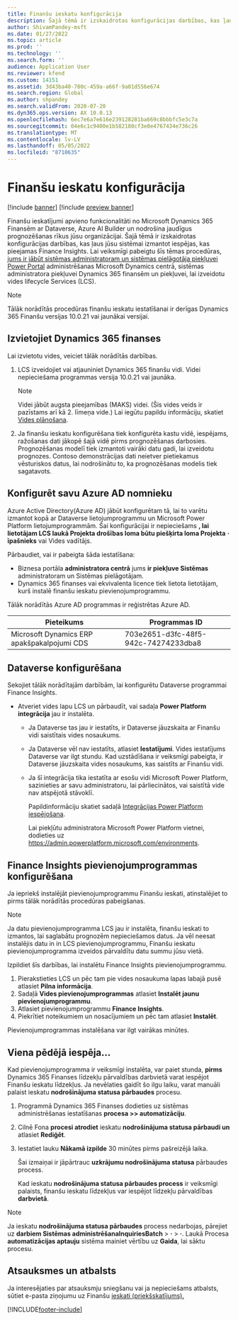 ```yaml
---
title: Finanšu ieskatu konfigurācija
description: Šajā tēmā ir izskaidrotas konfigurācijas darbības, kas ļaus jūsu sistēmai izmantot iespējas, kas pieejamas Finance Insights.
author: ShivamPandey-msft
ms.date: 01/27/2022
ms.topic: article
ms.prod: ''
ms.technology: ''
ms.search.form: ''
audience: Application User
ms.reviewer: kfend
ms.custom: 14151
ms.assetid: 3d43ba40-780c-459a-a66f-9a01d556e674
ms.search.region: Global
ms.author: shpandey
ms.search.validFrom: 2020-07-20
ms.dyn365.ops.version: AX 10.0.13
ms.openlocfilehash: 6ec7e6a7e616e239128281ba669c8bbbfc5e3c7a
ms.sourcegitcommit: 04e6c1c9400e1b582180cf3e0e4767434e736c26
ms.translationtype: MT
ms.contentlocale: lv-LV
ms.lasthandoff: 05/05/2022
ms.locfileid: "8710635"
---
```

# <a name="configuration-for-finance-insights"></a>Finanšu ieskatu konfigurācija

[!include [banner](../includes/banner.md)]
[!include [preview banner](../includes/preview-banner.md)]

Finanšu ieskatījumi apvieno funkcionalitāti no Microsoft Dynamics 365 Finansēm ar Dataverse, Azure AI Builder un nodrošina jaudīgus prognozēšanas rīkus jūsu organizācijai. Šajā tēmā ir izskaidrotas konfigurācijas darbības, kas ļaus jūsu sistēmai izmantot iespējas, kas pieejamas Finance Insights. Lai veiksmīgi pabeigtu šīs tēmas procedūras, [jums ir jābūt sistēmas administratoram un sistēmas pielāgotāja piekļuvei Power Portal](https://admin.powerplatform.microsoft.com/) administrēšanas Microsoft Dynamics centrā, sistēmas administratora piekļuvei Dynamics 365 finansēm un piekļuvei, lai izveidotu vides lifecycle Services (LCS).

> [!NOTE]
> Tālāk norādītās procedūras finanšu ieskatu iestatīšanai ir derīgas Dynamics 365 Finanšu versijas 10.0.21 vai jaunākai versijai.

## <a name="deploy-dynamics-365-finance"></a>Izvietojiet Dynamics 365 finanses

Lai izvietotu vides, veiciet tālāk norādītās darbības.

1. LCS izveidojiet vai atjauniniet Dynamics 365 finanšu vidi. Videi nepieciešama programmas versija 10.0.21 vai jaunāka.

    > [!NOTE]
    > Videi jābūt augsta pieejamības (MAKS) videi. (Šis vides veids ir pazīstams arī kā 2. līmeņa vide.) Lai iegūtu papildu informāciju, skatiet [Vides plānošana](../../fin-ops-core/fin-ops/imp-lifecycle/environment-planning.md).

2. Ja finanšu ieskatu konfigurēšana tiek konfigurēta kastu vidē, iespējams, ražošanas dati jākopē šajā vidē pirms prognozēšanas darbosies. Prognozēšanas modelī tiek izmantoti vairāki datu gadi, lai izveidotu prognozes. Contoso demonstrācijas dati neietver pietiekamus vēsturiskos datus, lai nodrošinātu to, ka prognozēšanas modelis tiek sagatavots. 

## <a name="configure-your-azure-ad-tenant"></a>Konfigurēt savu Azure AD nomnieku

Azure Active Directory(Azure AD) jābūt konfigurētam tā, lai to varētu izmantot kopā ar Dataverse lietojumprogrammu un Microsoft Power Platform lietojumprogrammām. Šai konfigurācijai ir nepieciešams **, lai lietotājam LCS laukā Projekta drošības loma būtu piešķirta loma Projekta** **·** **īpašnieks** vai Vides vadītājs.

Pārbaudiet, vai ir pabeigta šāda iestatīšana:

- Biznesa portāla **administratora centrā** jums **ir piekļuve Sistēmas** administratoram un Sistēmas pielāgotājam.
- Dynamics 365 finanses vai ekvivalenta licence tiek lietota lietotājam, kurš instalē finanšu ieskatu pievienojumprogrammu.

Tālāk norādītās Azure AD programmas ir reģistrētas Azure AD.

|  Pieteikums                             | Programmas ID                               |
|------------------------------------------|--------------------------------------|
| Microsoft Dynamics ERP apakšpakalpojumi CDS | 703e2651-d3fc-48f5-942c-74274233dba8 |
    
## <a name="configure-dataverse"></a>Dataverse konfigurēšana

Sekojiet tālāk norādītajām darbībām, lai konfigurētu Dataverse programmai Finance Insights.

- Atveriet vides lapu LCS un pārbaudīt, vai sadaļa **Power Platform integrācija** jau ir instalēta.

    - Ja Dataverse tas jau ir iestatīts, ir Dataverse jāuzskaita ar Finanšu vidi saistītais vides nosaukums.
    - Ja Dataverse vēl nav iestatīts, atlasiet **Iestatījumi**. Vides iestatījums Dataverse var ilgt stundu. Kad uzstādīšana ir veiksmīgi pabeigta, ir Dataverse jāuzskaita vides nosaukums, kas saistīts ar Finanšu vidi.
    - Ja šī integrācija tika iestatīta ar esošu vidi Microsoft Power Platform, sazinieties ar savu administratoru, lai pārliecinātos, vai saistītā vide nav atspējotā stāvoklī.

        Papildinformāciju skatiet sadaļā [Integrācijas Power Platform iespējošana](../../fin-ops-core/dev-itpro/power-platform/enable-power-platform-integration.md). 

        Lai piekļūtu administratora Microsoft Power Platform vietnei, dodieties uz <https://admin.powerplatform.microsoft.com/environments>.

## <a name="configure-the-finance-insights-add-in"></a>Finance Insights pievienojumprogrammas konfigurēšana

Ja iepriekš instalējāt pievienojumprogrammu Finanšu ieskati, atinstalējiet to pirms tālāk norādītās procedūras pabeigšanas.

> [!NOTE]
> Ja datu pievienojumprogramma LCS jau ir instalēta, finanšu ieskati to izmantos, lai saglabātu prognozēm nepieciešamos datus. Ja vēl neesat instalējis datu in in LCS pievienojumprogrammu, Finanšu ieskatu pievienojumprogramma izveidos pārvaldītu datu summu jūsu vietā.

Izpildiet šīs darbības, lai instalētu Finance Insights pievienojumprogrammu.

1. Pierakstieties LCS un pēc tam pie vides nosaukuma lapas labajā pusē atlasiet **Pilna informācija**.
2. Sadaļā **Vides pievienojumprogrammas** atlasiet **Instalēt jaunu pievienojumprogrammu**.
3. Atlasiet pievienojumprogrammu **Finance Insights**.
4. Piekrītiet noteikumiem un nosacījumiem un pēc tam atlasiet **Instalēt**.

Pievienojumprogrammas instalēšana var ilgt vairākas minūtes.

## <a name="one-last-thing"></a>Viena pēdējā iespēja...

Kad pievienojumprogramma ir veiksmīgi instalēta, var paiet stunda, **pirms** Dynamics 365 Finanses līdzekļu pārvaldības darbvietā varat iespējot Finanšu ieskatu līdzekļus. Ja nevēlaties gaidīt šo ilgu laiku, varat manuāli palaist ieskatu **nodrošinājuma statusa pārbaudes** procesu. 

1. Programmā Dynamics 365 Finanses dodieties uz sistēmas administrēšanas iestatīšanas **procesa \>\> automatizāciju**.
2. Cilnē Fona **procesi atrodiet** ieskatu **nodrošinājuma statusa pārbaudi un** atlasiet **Rediģēt**.
3. Iestatiet lauku **Nākamā izpilde** 30 minūtes pirms pašreizējā laika.

   Šai izmaiņai ir jāpārtrauc **uzkrājumu nodrošinājuma statusa** pārbaudes process.

   Kad ieskatu **nodrošinājuma statusa pārbaudes process** ir veiksmīgi palaists, finanšu ieskatu līdzekļus var iespējot līdzekļu pārvaldības **darbvietā**.

> [!NOTE]
> Ja ieskatu **nodrošinājuma statusa pārbaudes** process nedarbojas, pārejiet uz **darbiem Sistēmas administrēšanaInquiriesBatch** > **·** > **·**. Laukā Procesa **automatizācijas aptauju** sistēma mainiet vērtību uz **Gaida**, lai sāktu procesu. 
> 
## <a name="feedback-and-support"></a>Atsauksmes un atbalsts

Ja interesējaties par atsauksmju sniegšanu vai ja nepieciešams atbalsts, sūtiet e-pasta ziņojumu uz Finanšu [ieskati (priekšskatījums).](mailto:fiap@microsoft.com)

[!INCLUDE[footer-include](../../includes/footer-banner.md)]
